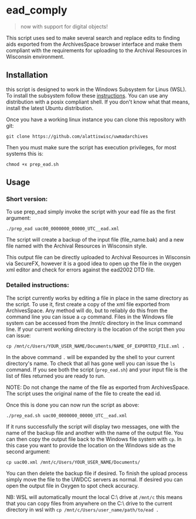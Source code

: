 # ead_comply

> now with support for digital objects!

This script uses sed to make several search and replace edits to finding aids exported from the ArchivesSpace browser interface and make them compliant with the requirements for uploading  to the Archival Resources in Wisconsin environment. 

## Installation

this script is designed to work in the Windows Subsystem for Linus (WSL). To install the subsystem follow these [instructions](https://docs.microsoft.com/en-us/windows/wsl/install). You can use any distribution with a posix compliant shell. If you don't know what that means, install the latest Ubuntu distribution. 

Once you have a working linux instance you can clone this repository with git:

`git clone https://github.com/alattiswisc/uwmadarchives` 

Then you must make sure the script has execution privileges, for most systems this is:

`chmod +x prep_ead.sh`

## Usage

### Short version:

To use prep_ead simply invoke the script with your ead file as the first argument:

`./prep_ead uac00_0000000_00000_UTC__ead.xml`

The script will create a backup of the input file (file_name.bak) and a new file named with the Archival Resources in Wisconsin style.

This output file can be directly uploaded to Archival Resources in Wisconsin via SecureFX, however it is a good idea to open up the file in the oxygen xml editor and check for errors against the ead2002 DTD file. 

### Detailed instructions:

The script currently works by editing a file in place in the same directory as the script. To use it, first create a copy of the xml file exported from ArchivesSpace. Any method will do, but to reliably do this from the command line you can issue a `cp` command. Files in the Windows file system can be accessed from the /mnt/c directory in the linux command line. If your current working directory is the location of the script then you can issue:

`cp /mnt/c/Users/YOUR_USER_NAME/Documents/NAME_OF_EXPORTED_FILE.xml .`  

In the above command `.` will be expanded by the shell to your current directory's name. To check that all has gone well you can issue the `ls` command. If you see both the script (`prep_ead.sh`) and your input file is the list of files returned you are ready to run. 

NOTE: Do not change the name of the file as exported from ArchivesSpace. The script uses the original name of the file to create the ead id.  

Once this is done you can now run the script as above:

`./prep_ead.sh uac00_0000000_00000_UTC__ead.xml`

If it runs successfully the script will display two messages, one with the name of the backup file and another with the name of the output file. You can then copy  the output file back to the Windows file system with `cp`. In this case you want to provide the location on the Windows side as the second argument:

`cp uac00.xml /mnt/c/Users/YOUR_USER_NAME/Documents/`

You can then delete the backup file if desired. To finish the upload process simply move the file to the UWDCC servers as normal. If desired you can open the output file in Oxygen to spot check accuracy. 

NB: WSL will automatically mount the local C:\ drive at `/mnt/c` this means that you can copy files from anywhere on the C:\ drive to the current directory in wsl with `cp /mnt/c/Users/user_name/path/to/ead .`
